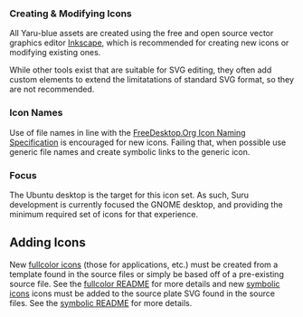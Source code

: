### Creating & Modifying Icons

All Yaru-blue assets are created using the free and open source vector graphics editor [Inkscape](http://inkscape.org), which is recommended for creating new icons or modifying existing ones.

While other tools exist that are suitable for SVG editing, they often add custom elements to extend the limitatations of standard SVG format, so they are not recommended.

### Icon Names

Use of file names in line with the [FreeDesktop.Org Icon Naming Specification](http://standards.freedesktop.org/icon-naming-spec/icon-naming-spec-latest.html) is encouraged for new icons. Failing that, when possible use generic file names and create symbolic links to the generic icon.

### Focus

The Ubuntu desktop is the target for this icon set. As such, Suru development is currently focused the GNOME desktop, and providing the minimum required set of icons for that experience.

## Adding Icons

New [fullcolor icons](src/fullcolor) (those for applications, etc.) must be created from a template found in the source files or simply be based off of a pre-existing source file. See the [fullcolor README](src/fullcolor/README.md) for more details and new [symbolic icons](src/scalable) icons must be added to the source plate SVG found in the source files. See the [symbolic README](src/scalable/README.md) for more details.
